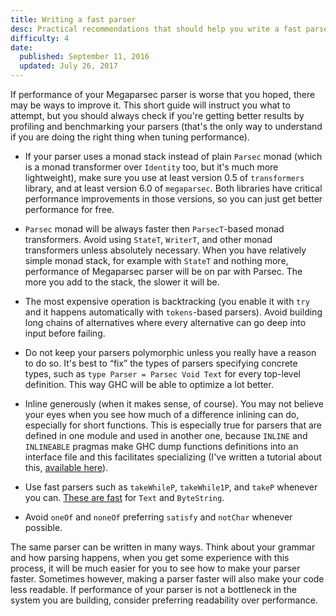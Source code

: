 ```yaml
---
title: Writing a fast parser
desc: Practical recommendations that should help you write a fast parser.
difficulty: 4
date:
  published: September 11, 2016
  updated: July 26, 2017
---
```


If performance of your Megaparsec parser is worse that you hoped, there may
be ways to improve it. This short guide will instruct you what to attempt,
but you should always check if you're getting better results by profiling
and benchmarking your parsers (that's the only way to understand if you are
doing the right thing when tuning performance).

* If your parser uses a monad stack instead of plain `Parsec` monad (which
  is a monad transformer over `Identity` too, but it's much more
  lightweight), make sure you use at least version 0.5 of `transformers`
  library, and at least version 6.0 of `megaparsec`. Both libraries have
  critical performance improvements in those versions, so you can just get
  better performance for free.

* `Parsec` monad will be always faster then `ParsecT`-based monad
  transformers. Avoid using `StateT`, `WriterT`, and other monad
  transformers unless absolutely necessary. When you have relatively simple
  monad stack, for example with `StateT` and nothing more, performance of
  Megaparsec parser will be on par with Parsec. The more you add to the
  stack, the slower it will be.

* The most expensive operation is backtracking (you enable it with `try` and
  it happens automatically with `tokens`-based parsers). Avoid building long
  chains of alternatives where every alternative can go deep into input
  before failing.

* Do not keep your parsers polymorphic unless you really have a reason to do
  so. It's best to “fix” the types of parsers specifying concrete types,
  such as `type Parser = Parsec Void Text` for every top-level definition.
  This way GHC will be able to optimize a lot better.

* Inline generously (when it makes sense, of course). You may not believe
  your eyes when you see how much of a difference inlining can do,
  especially for short functions. This is especially true for parsers that
  are defined in one module and used in another one, because `INLINE` and
  `INLINEABLE` pragmas make GHC dump functions definitions into an interface
  file and this facilitates specializing (I've written a tutorial about
  this,
  [available here](https://www.stackbuilders.com/tutorials/haskell/ghc-optimization-and-fusion/)).

* Use fast parsers such as `takeWhileP`, `takeWhile1P`, and `takeP` whenever
  you can.
  [These are fast](https://markkarpov.com/post/megaparsec-more-speed-more-power.html#there-is-hope) for
  `Text` and `ByteString`.

* Avoid `oneOf` and `noneOf` preferring `satisfy` and `notChar` whenever
  possible.

The same parser can be written in many ways. Think about your grammar and
how parsing happens, when you get some experience with this process, it will
be much easier for you to see how to make your parser faster. Sometimes
however, making a parser faster will also make your code less readable. If
performance of your parser is not a bottleneck in the system you are
building, consider preferring readability over performance.
